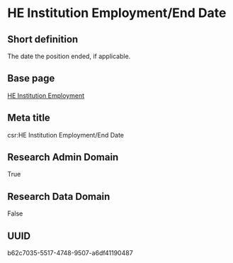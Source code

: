 # HE Institution Employment/End Date
## Short definition
The date the position ended, if applicable.
## Base page
[HE Institution Employment](https://github.com/EuroCRIS/CASRAI-Dictionairies/blob/main/Objects/HE%20Institution%20Employment.md)
## Meta title
csr:HE Institution Employment/End Date
## Research Admin Domain
True
## Research Data Domain
False
## UUID
b62c7035-5517-4748-9507-a6df41190487

